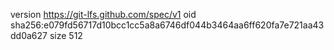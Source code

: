 version https://git-lfs.github.com/spec/v1
oid sha256:e079fd56717d10bcc1cc5a8a6746df044b3464aa6ff620fa7e721aa43dd0a627
size 512
